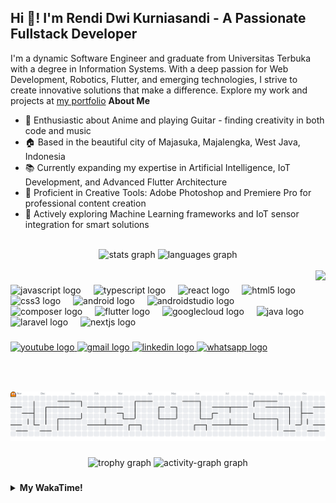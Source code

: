 <h2 align="left">Hi 👋! I'm Rendi Dwi Kurniasandi - A Passionate Fullstack Developer</h2>

I'm a dynamic Software Engineer and graduate from Universitas Terbuka with a degree in Information Systems. With a deep passion for Web Development, Robotics, Flutter, and emerging technologies, I strive to create innovative solutions that make a difference. Explore my work and projects at [my portfolio](https://sniren210.github.io/)
**About Me**

- 🎯 Enthusiastic about Anime and playing Guitar - finding creativity in both code and music
- 🏠 Based in the beautiful city of Majasuka, Majalengka, West Java, Indonesia
- 📚 Currently expanding my expertise in Artificial Intelligence, IoT Development, and Advanced Flutter Architecture
- 🎨 Proficient in Creative Tools: Adobe Photoshop and Premiere Pro for professional content creation
- 🤖 Actively exploring Machine Learning frameworks and IoT sensor integration for smart solutions

<br clear="both">

<div align="center">
  <img src="https://github-readme-stats.vercel.app/api?username=sniren210&hide_title=false&hide_rank=false&show_icons=true&include_all_commits=true&count_private=true&disable_animations=false&theme=dracula&locale=en&hide_border=false" height="150" alt="stats graph"  />
  <img src="https://github-readme-stats.vercel.app/api/top-langs?username=sniren210&locale=en&hide_title=false&layout=compact&card_width=320&langs_count=5&theme=dracula&hide_border=false" height="150" alt="languages graph"  />
</div>
<br clear="both">

<img align="right" height="150" src="https://media4.giphy.com/media/v1.Y2lkPTc5MGI3NjExMThmN3RsamYxYnVta3ZxODQzMDd5ZzAxOWNnY2c3cG40NGF5ZnI2MyZlcD12MV9pbnRlcm5hbF9naWZfYnlfaWQmY3Q9Zw/qgQUggAC3Pfv687qPC/giphy.gif"  />

###

<div align="left">
  <img src="https://cdn.jsdelivr.net/gh/devicons/devicon/icons/javascript/javascript-original.svg" height="30" alt="javascript logo"  />
  <img width="12" />
  <img src="https://cdn.jsdelivr.net/gh/devicons/devicon/icons/typescript/typescript-original.svg" height="30" alt="typescript logo"  />
  <img width="12" />
  <img src="https://cdn.jsdelivr.net/gh/devicons/devicon/icons/react/react-original.svg" height="30" alt="react logo"  />
  <img width="12" />
  <img src="https://cdn.jsdelivr.net/gh/devicons/devicon/icons/html5/html5-original.svg" height="30" alt="html5 logo"  />
  <img width="12" />
  <img src="https://cdn.jsdelivr.net/gh/devicons/devicon/icons/css3/css3-original.svg" height="30" alt="css3 logo"  />
  <img width="12" />
  <img src="https://cdn.jsdelivr.net/gh/devicons/devicon/icons/android/android-original.svg" height="30" alt="android logo"  />
  <img width="12" />
  <img src="https://cdn.jsdelivr.net/gh/devicons/devicon/icons/androidstudio/androidstudio-original.svg" height="30" alt="androidstudio logo"  />
  <img width="12" />
  <img src="https://cdn.jsdelivr.net/gh/devicons/devicon/icons/composer/composer-original.svg" height="30" alt="composer logo"  />
  <img width="12" />
  <img src="https://cdn.jsdelivr.net/gh/devicons/devicon/icons/flutter/flutter-original.svg" height="30" alt="flutter logo"  />
  <img width="12" />
  <img src="https://cdn.jsdelivr.net/gh/devicons/devicon/icons/googlecloud/googlecloud-original.svg" height="30" alt="googlecloud logo"  />
  <img width="12" />
  <img src="https://cdn.jsdelivr.net/gh/devicons/devicon/icons/java/java-original.svg" height="30" alt="java logo"  />
  <img width="12" />
  <img src="https://cdn.jsdelivr.net/gh/devicons/devicon/icons/laravel/laravel-original.svg" height="30" alt="laravel logo"  />
  <img width="12" />
  <img src="https://cdn.jsdelivr.net/gh/devicons/devicon/icons/nextjs/nextjs-original.svg" height="30" alt="nextjs logo"  />
</div>

###

<div align="left">
  <a href="https://www.youtube.com/@snirenren4221" target="_blank">
    <img src="https://img.shields.io/static/v1?message=Youtube&logo=youtube&label=&color=FF0000&logoColor=white&labelColor=&style=for-the-badge" height="35" alt="youtube logo"  />
  </a>
  <a href="mailto:sniren2002@gmail.com" target="_blank">
    <img src="https://img.shields.io/static/v1?message=Gmail&logo=gmail&label=&color=D14836&logoColor=white&labelColor=&style=for-the-badge" height="35" alt="gmail logo"  />
  </a>
  <a href="https://www.linkedin.com/in/rendi-dwi-kurniasandi-9442571b6/" target="_blank">
    <img src="https://img.shields.io/static/v1?message=LinkedIn&logo=linkedin&label=&color=0077B5&logoColor=white&labelColor=&style=for-the-badge" height="35" alt="linkedin logo"  />
  </a>
  <a href="https://wa.me/6285215137048" target="_blank">
    <img src="https://img.shields.io/static/v1?message=Whatsapp&logo=whatsapp&label=&color=25D366&logoColor=white&labelColor=&style=for-the-badge" height="35" alt="whatsapp logo"  />
  </a>
</div>

###

<br clear="both">

###

<picture>
  <source media="(prefers-color-scheme: dark)" srcset="https://raw.githubusercontent.com/sniren210/sniren210/output/pacman-contribution-graph-dark.svg">
  <source media="(prefers-color-scheme: light)" srcset="https://raw.githubusercontent.com/sniren210/sniren210/output/pacman-contribution-graph.svg">
  <img alt="pacman contribution graph" src="https://raw.githubusercontent.com/sniren210/sniren210/output/pacman-contribution-graph.svg">
</picture>

###

<div align="center">
  <img src="https://github-profile-trophy.vercel.app?username=sniren210&theme=dracula&column=-1&row=1&margin-w=8&margin-h=8&no-bg=false&no-frame=false&order=4" height="150" alt="trophy graph"  />
  <img src="https://github-readme-activity-graph.vercel.app/graph?username=sniren210&radius=16&theme=react&area=true&order=5" height="300" alt="activity-graph graph"  />
</div>

###

<details>
  <summary><b>My WakaTime!</b></summary>
  <br>
  
 <!--START_SECTION:waka-->
![Lines of code](https://img.shields.io/badge/From%20Hello%20World%20I%27ve%20Written-20.4%20million%20lines%20of%20code-blue)

**I'm an Early 🐤** 

```text
🌞 Morning                723 commits         ███░░░░░░░░░░░░░░░░░░░░░░   10.67 % 
🌆 Daytime                3218 commits        ████████████░░░░░░░░░░░░░   47.47 % 
🌃 Evening                1997 commits        ███████░░░░░░░░░░░░░░░░░░   29.46 % 
🌙 Night                  841 commits         ███░░░░░░░░░░░░░░░░░░░░░░   12.41 % 
```
📅 **I'm Most Productive on Thursday** 

```text
Monday                   1342 commits        █████░░░░░░░░░░░░░░░░░░░░   19.80 % 
Tuesday                  1153 commits        ████░░░░░░░░░░░░░░░░░░░░░   17.01 % 
Wednesday                994 commits         ████░░░░░░░░░░░░░░░░░░░░░   14.66 % 
Thursday                 1422 commits        █████░░░░░░░░░░░░░░░░░░░░   20.98 % 
Friday                   1240 commits        █████░░░░░░░░░░░░░░░░░░░░   18.29 % 
Saturday                 181 commits         █░░░░░░░░░░░░░░░░░░░░░░░░   02.67 % 
Sunday                   447 commits         ██░░░░░░░░░░░░░░░░░░░░░░░   06.59 % 
```


📊 **This Week I Spent My Time On** 

```text
🕑︎ Time Zone: Asia/Jakarta

💬 Programming Languages: 
Groovy                   33 mins             █████████░░░░░░░░░░░░░░░░   35.68 % 
YAML                     24 mins             ███████░░░░░░░░░░░░░░░░░░   26.16 % 
Dart                     12 mins             ███░░░░░░░░░░░░░░░░░░░░░░   13.03 % 
Markdown                 11 mins             ███░░░░░░░░░░░░░░░░░░░░░░   12.08 % 
Java Properties          9 mins              ███░░░░░░░░░░░░░░░░░░░░░░   10.47 % 

🔥 Editors: 
VS Code                  1 hr 33 mins        █████████████████████████   100.00 % 

💻 Operating System: 
Windows                  1 hr 33 mins        █████████████████████████   100.00 % 
```

**I Mostly Code in Dart** 

```text
Dart                     29 repos            ███████░░░░░░░░░░░░░░░░░░   28.71 % 
JavaScript               25 repos            ██████░░░░░░░░░░░░░░░░░░░   24.75 % 
TypeScript               11 repos            ███░░░░░░░░░░░░░░░░░░░░░░   10.89 % 
Python                   1 repo              ░░░░░░░░░░░░░░░░░░░░░░░░░   00.99 % 
Svelte                   1 repo              ░░░░░░░░░░░░░░░░░░░░░░░░░   00.99 % 
```




 Last Updated on 21/05/2025 22:21:36 UTC
<!--END_SECTION:waka-->
</details>
